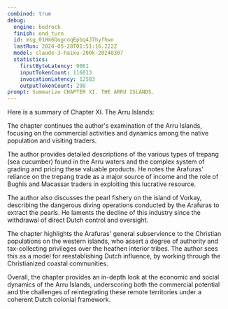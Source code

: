 ```yaml
---
combined: true
debug:
  engine: bedrock
  finish: end_turn
  id: msg_01Hm6QogcoqEpbq4J7hyfhwo
  lastRun: 2024-05-28T01:51:16.222Z
  model: claude-3-haiku-200k-20240307
  statistics:
    firstByteLatency: 9061
    inputTokenCount: 116013
    invocationLatency: 12583
    outputTokenCount: 298
prompt: Summarize CHAPTER XI. THE ARRU ISLANDS.
---
```


Here is a summary of Chapter XI. The Arru Islands:

The chapter continues the author's examination of the Arru Islands, focusing on the commercial activities and dynamics among the native population and visiting traders.

The author provides detailed descriptions of the various types of trepang (sea cucumber) found in the Arru waters and the complex system of grading and pricing these valuable products. He notes the Arafuras' reliance on the trepang trade as a major source of income and the role of Bughis and Macassar traders in exploiting this lucrative resource.

The author also discusses the pearl fishery on the island of Vorkay, describing the dangerous diving operations conducted by the Arafuras to extract the pearls. He laments the decline of this industry since the withdrawal of direct Dutch control and oversight.

The chapter highlights the Arafuras' general subservience to the Christian populations on the western islands, who assert a degree of authority and tax-collecting privileges over the heathen interior tribes. The author sees this as a model for reestablishing Dutch influence, by working through the Christianized coastal communities.

Overall, the chapter provides an in-depth look at the economic and social dynamics of the Arru Islands, underscoring both the commercial potential and the challenges of reintegrating these remote territories under a coherent Dutch colonial framework.